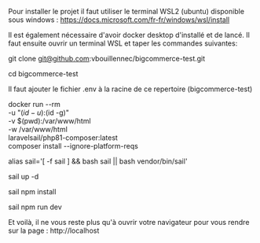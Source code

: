Pour installer le projet il faut utiliser le terminal WSL2 (ubuntu) disponible sous windows : 
https://docs.microsoft.com/fr-fr/windows/wsl/install

Il est également nécessaire d'avoir docker desktop d'installé et de lancé.
Il faut ensuite ouvrir un terminal WSL et taper les commandes suivantes:

git clone git@github.com:vbouillennec/bigcommerce-test.git

cd bigcommerce-test

Il faut ajouter le fichier .env à la racine de ce repertoire (bigcommerce-test)

docker run --rm \
    -u "$(id -u):$(id -g)" \
    -v $(pwd):/var/www/html \
    -w /var/www/html \
    laravelsail/php81-composer:latest \
    composer install --ignore-platform-reqs

alias sail='[ -f sail ] && bash sail || bash vendor/bin/sail'

sail up -d

sail npm install

sail npm run dev

Et voilà, il ne vous reste plus qu'à ouvrir votre navigateur pour vous rendre sur la page : http://localhost

